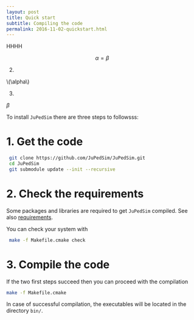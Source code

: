 ```yaml
---
layout: post
title: Quick start
subtitle: Compiling the code
permalink: 2016-11-02-quickstart.html
---
```


HHHH

$$\alpha=\beta$$

2. 

\\(\alpha\\)

3. 

$\beta$


To install `JuPedSim` there are three steps to followsss: 

# 1. Get the code

```bash
 git clone https://github.com/JuPedSim/JuPedSim.git
 cd JuPedSim
 git submodule update --init --recursive
```

# 2. Check the requirements 
Some packages and libraries are required to get `JuPedSim` compiled. See also [requirements](2016-11-03-requirements.html).

You can check your system with 

```bash 
 make -f Makefile.cmake check
```

# 3. Compile the code

If the two first steps succeed then you can proceed with the compilation 

```bash 
make -f Makefile.cmake
```

In case of successful compilation,  the executables will be located in the directory `bin/`.
